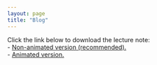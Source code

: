 ```yaml
---
layout: page
title: "Blog"
---
```


<!-- {% if site.show_excerpts %}
  {% include home.html %}
{% else %}
  {% include archive.html title="Posts" %}
{% endif %} -->

Click the link below to download the lecture note:  <br> 
    - <a href="https://drive.google.com/file/d/1XtFoxZZ2cupfzF7gEEY11zJYmClNGSnM/view?usp=sharing" target="_blank">Non-animated version (recommended).</a> <br>
    - <a href="https://drive.google.com/file/d/1gcQ3ZYIzSfMnuDAxl7ECTb1Cz-wnsrpW/view?usp=sharing" target="_blank">Animated version.</a> <br>